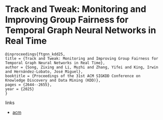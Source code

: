 # Track and Tweak: Monitoring and Improving Group Fairness for Temporal Graph Neural Networks in Real Time

```
@inproceedings{ftgnn_kdd25,
title = {Track and Tweak: Monitoring and Improving Group Fairness for Temporal Graph Neural Networks in Real Time},
author = {Song, Zixing and Li, Muzhi and Zhang, Yifei and King, Irwin and Hernández-Lobato, José Miguel},
booktitle = {Proceedings of the 31st ACM SIGKDD Conference on Knowledge Discovery and Data Mining (KDD)},
pages = {2644--2655},
year = {2025}
}
```

links
- [acm](https://dl.acm.org/doi/10.1145/3711896.3737165)
